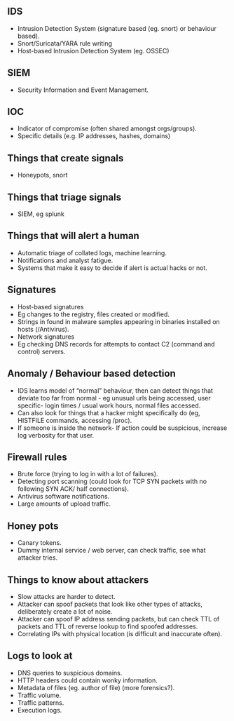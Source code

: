 ## IDS
- Intrusion Detection System (signature based (eg. snort) or behaviour based).
- Snort/Suricata/YARA rule writing
- Host-based Intrusion Detection System (eg. OSSEC)

## SIEM
- Security Information and Event Management.
  
## IOC
- Indicator of compromise (often shared amongst orgs/groups).
- Specific details (e.g. IP addresses, hashes, domains)

## Things that create signals
- Honeypots, snort

## Things that triage signals
- SIEM, eg splunk

## Things that will alert a human
- Automatic triage of collated logs, machine learning.
- Notifications and analyst fatigue.
- Systems that make it easy to decide if alert is actual hacks or not.

## Signatures
- Host-based signatures
- Eg changes to the registry, files created or modified.
- Strings in found in malware samples appearing in binaries installed on hosts (/Antivirus).
- Network signatures
- Eg checking DNS records for attempts to contact C2 (command and control) servers.

## Anomaly / Behaviour based detection
- IDS learns model of “normal” behaviour, then can detect things that deviate too far from normal - eg unusual urls being accessed, user specific- login times / usual work hours, normal files accessed.
- Can also look for things that a hacker might specifically do (eg, HISTFILE commands, accessing /proc).
- If someone is inside the network- If action could be suspicious, increase log verbosity for that user.

## Firewall rules
- Brute force (trying to log in with a lot of failures).
- Detecting port scanning (could look for TCP SYN packets with no following SYN ACK/ half connections).
- Antivirus software notifications.
- Large amounts of upload traffic.

## Honey pots
- Canary tokens.
- Dummy internal service / web server, can check traffic, see what attacker tries.

## Things to know about attackers
- Slow attacks are harder to detect.
- Attacker can spoof packets that look like other types of attacks, deliberately create a lot of noise.
- Attacker can spoof IP address sending packets, but can check TTL of packets and TTL of reverse lookup to find spoofed addresses.
- Correlating IPs with physical location (is difficult and inaccurate often).

## Logs to look at
- DNS queries to suspicious domains.
- HTTP headers could contain wonky information.
- Metadata of files (eg. author of file) (more forensics?).
- Traffic volume.
- Traffic patterns.
- Execution logs.
